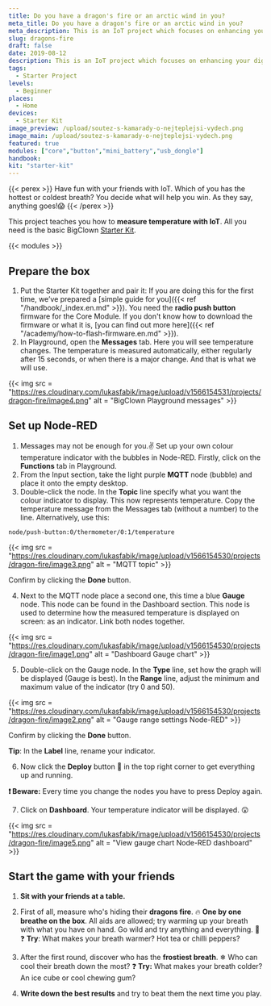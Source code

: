 ```yaml
---
title: Do you have a dragon's fire or an arctic wind in you?
meta_title: Do you have a dragon's fire or an arctic wind in you?
meta_description: This is an IoT project which focuses on enhancing your digital skills. With the BigClown Starter Kit, you can set up a device to measure the temperature of your breath and that of your friends. What do you need to do to win?
slug: dragons-fire
draft: false
date: 2019-08-12
description: This is an IoT project which focuses on enhancing your digital skills. With the BigClown Starter Kit, you can set up a device to measure the temperature of your breath and that of your friends. What do you need to do to win?
tags:
  - Starter Project
levels:
  - Beginner
places:
  - Home
devices:
  - Starter Kit
image_preview: /upload/soutez-s-kamarady-o-nejteplejsi-vydech.png
image_main: /upload/soutez-s-kamarady-o-nejteplejsi-vydech.png
featured: true
modules: ["core","button","mini_battery","usb_dongle"]
handbook:
kit: "starter-kit"
---
```


{{< perex >}}
Have fun with your friends with IoT. Which of you has the hottest or coldest breath? You decide what will help you win. As they say, anything goes!😱
{{< /perex >}}

This project teaches you how to **measure temperature with IoT**. All you need is the basic BigClown [Starter Kit](https://shop.bigclown.com/starter-kit/).

{{< modules >}}

## Prepare the box

1. Put the Starter Kit together and pair it: If you are doing this for the first time,  we’ve prepared a [simple guide for you]({{< ref "/handbook/_index.en.md" >}}). You need the **radio push button** firmware for the Core Module. If you don't know how to download the firmware or what it is, [you can find out more here]({{< ref "/academy/how-to-flash-firmware.en.md" >}}).
2. In Playground, open the **Messages** tab. Here you will see temperature changes. The temperature is measured automatically, either regularly after 15 seconds, or when there is a major change. And that is what we will use.

{{< img src = "https://res.cloudinary.com/lukasfabik/image/upload/v1566154531/projects/dragon-fire/image4.png" alt = "BigClown Playground messages" >}}

## Set up Node-RED

1. Messages may not be enough for you.✌️ Set up your own colour temperature indicator with the bubbles in Node-RED. Firstly, click on the **Functions** tab in Playground.
2. From the Input section, take the light purple **MQTT** node (bubble) and place it onto the empty desktop.
3. Double-click the node. In the **Topic** line specify what you want the colour indicator to display. This now represents temperature. Copy the temperature message from the Messages tab (without a number) to the line. Alternatively, use this:


```
node/push-button:0/thermometer/0:1/temperature
```

{{< img src = "https://res.cloudinary.com/lukasfabik/image/upload/v1566154530/projects/dragon-fire/image3.png" alt = "MQTT topic" >}}

Confirm by clicking the **Done** button.

4. Next to the MQTT node place a second one, this time a blue **Gauge** node. This node can be found in the Dashboard section. This node is used to determine how the measured temperature is displayed on screen: as an indicator. Link both nodes together.

{{< img src = "https://res.cloudinary.com/lukasfabik/image/upload/v1566154530/projects/dragon-fire/image1.png" alt = "Dashboard Gauge chart" >}}

5. Double-click on the Gauge node. In the **Type** line, set how the graph will be displayed (Gauge is best). In the **Range** line, adjust the minimum and maximum value of the indicator (try 0 and 50).

{{< img src = "https://res.cloudinary.com/lukasfabik/image/upload/v1566154530/projects/dragon-fire/image2.png" alt = "Gauge range settings Node-RED" >}}

Confirm by clicking the **Done** button.

**Tip**: In the **Label** line, rename your indicator.

6. Now click the **Deploy** button 🚨 in the top right corner to get everything up and running.

**❗ Beware:** Every time you change the nodes you have to press Deploy again.

7. Click on **Dashboard**. Your temperature indicator will be displayed. 😲

{{< img src = "https://res.cloudinary.com/lukasfabik/image/upload/v1566154530/projects/dragon-fire/image5.png" alt = "View gauge chart Node-RED dashboard" >}}

## Start the game with your friends

1. **Sit with your friends at a table.**
2. First of all, measure who's hiding their **dragons fire**. 🔥 **One by one breathe on the box**. All aids are allowed; try warming up your breath with what you have on hand. Go wild and try anything and everything. 🙌
❓ **Try**: What makes your breath warmer? Hot tea or chilli peppers?

3. After the first round, discover who has the **frostiest breath**. ❄ Who can cool their breath down the most?
❓  **Try:** What makes your breath colder? An ice cube or cool chewing gum?

4. **Write down the best results** and try to beat them the next time you play.
